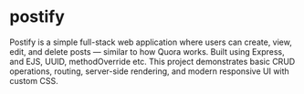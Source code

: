 # postify
Postify is a simple full-stack web application where users can create, view, edit, and delete posts — similar to how Quora works. Built using Express, and EJS, UUID, methodOverride etc. This project demonstrates basic CRUD operations, routing, server-side rendering, and modern responsive UI with custom CSS.
##
